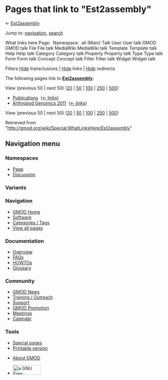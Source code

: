 <div id="mw-page-base" class="noprint">

</div>

<div id="mw-head-base" class="noprint">

</div>

<div id="content" class="mw-body" role="main">

<span id="top"></span>

<div id="mw-js-message" style="display:none;">

</div>



# <span dir="auto">Pages that link to "Est2assembly"</span>

<div id="bodyContent">

<div id="contentSub">

← [Est2assembly](/wiki/Est2assembly "Est2assembly")

</div>

<div id="jump-to-nav" class="mw-jump">

Jump to: [navigation](#mw-navigation), [search](#p-search)

</div>

<div id="mw-content-text">

What links here Page:  Namespace:  all (Main) Talk User User talk GMOD
GMOD talk File File talk MediaWiki MediaWiki talk Template Template talk
Help Help talk Category Category talk Property Property talk Type Type
talk Form Form talk Concept Concept talk Filter Filter talk Widget
Widget talk

Filters
[Hide](/mediawiki/index.php?title=Special:WhatLinksHere/Est2assembly&hidetrans=1 "Special:WhatLinksHere/Est2assembly")
transclusions \|
[Hide](/mediawiki/index.php?title=Special:WhatLinksHere/Est2assembly&hidelinks=1 "Special:WhatLinksHere/Est2assembly")
links \|
[Hide](/mediawiki/index.php?title=Special:WhatLinksHere/Est2assembly&hideredirs=1 "Special:WhatLinksHere/Est2assembly")
redirects

The following pages link to
**[Est2assembly](/wiki/Est2assembly "Est2assembly")**:

View (previous 50 \| next 50)
([20](/mediawiki/index.php?title=Special:WhatLinksHere/Est2assembly&limit=20 "Special:WhatLinksHere/Est2assembly")
\|
[50](/mediawiki/index.php?title=Special:WhatLinksHere/Est2assembly&limit=50 "Special:WhatLinksHere/Est2assembly")
\|
[100](/mediawiki/index.php?title=Special:WhatLinksHere/Est2assembly&limit=100 "Special:WhatLinksHere/Est2assembly")
\|
[250](/mediawiki/index.php?title=Special:WhatLinksHere/Est2assembly&limit=250 "Special:WhatLinksHere/Est2assembly")
\|
[500](/mediawiki/index.php?title=Special:WhatLinksHere/Est2assembly&limit=500 "Special:WhatLinksHere/Est2assembly"))

- [Publications](/wiki/Publications "Publications") ‎
  <span class="mw-whatlinkshere-tools">([←
  links](/mediawiki/index.php?title=Special:WhatLinksHere&target=Publications "Special:WhatLinksHere"))</span>
- [Arthropod Genomics
  2011](/wiki/Arthropod_Genomics_2011 "Arthropod Genomics 2011") ‎
  <span class="mw-whatlinkshere-tools">([←
  links](/mediawiki/index.php?title=Special:WhatLinksHere&target=Arthropod+Genomics+2011 "Special:WhatLinksHere"))</span>

View (previous 50 \| next 50)
([20](/mediawiki/index.php?title=Special:WhatLinksHere/Est2assembly&limit=20 "Special:WhatLinksHere/Est2assembly")
\|
[50](/mediawiki/index.php?title=Special:WhatLinksHere/Est2assembly&limit=50 "Special:WhatLinksHere/Est2assembly")
\|
[100](/mediawiki/index.php?title=Special:WhatLinksHere/Est2assembly&limit=100 "Special:WhatLinksHere/Est2assembly")
\|
[250](/mediawiki/index.php?title=Special:WhatLinksHere/Est2assembly&limit=250 "Special:WhatLinksHere/Est2assembly")
\|
[500](/mediawiki/index.php?title=Special:WhatLinksHere/Est2assembly&limit=500 "Special:WhatLinksHere/Est2assembly"))

</div>

<div class="printfooter">

Retrieved from
"<http://gmod.org/wiki/Special:WhatLinksHere/Est2assembly>"

</div>

<div id="catlinks" class="catlinks catlinks-allhidden">

</div>

<div class="visualClear">

</div>

</div>

</div>

<div id="mw-navigation">

## Navigation menu

<div id="mw-head">



<div id="left-navigation">

<div id="p-namespaces" class="vectorTabs" role="navigation"
aria-labelledby="p-namespaces-label">

### Namespaces

- <span id="ca-nstab-main"><a href="/wiki/Est2assembly" accesskey="c"
  title="View the content page [c]">Page</a></span>
- <span id="ca-talk"><a
  href="/mediawiki/index.php?title=Talk:Est2assembly&amp;action=edit&amp;redlink=1"
  accesskey="t"
  title="Discussion about the content page [t]">Discussion</a></span>

</div>

<div id="p-variants" class="vectorMenu emptyPortlet" role="navigation"
aria-labelledby="p-variants-label">

### 

### Variants[](#)

<div class="menu">

</div>

</div>

</div>

<div id="right-navigation">





</div>



</div>

</div>

</div>

<div id="mw-panel">

<div id="p-logo" role="banner">

<a href="/wiki/Main_Page"
style="background-image: url(http://gmod.org/images/GMOD-cogs.png);"
title="Visit the main page"></a>

</div>

<div id="p-Navigation" class="portal" role="navigation"
aria-labelledby="p-Navigation-label">

### Navigation

<div class="body">

- <span id="n-GMOD-Home">[GMOD Home](/wiki/Main_Page)</span>
- <span id="n-Software">[Software](/wiki/GMOD_Components)</span>
- <span id="n-Categories-.2F-Tags">[Categories /
  Tags](/wiki/Categories)</span>
- <span id="n-View-all-pages">[View all
  pages](/wiki/Special:AllPages)</span>

</div>

</div>

<div id="p-Documentation" class="portal" role="navigation"
aria-labelledby="p-Documentation-label">

### Documentation

<div class="body">

- <span id="n-Overview">[Overview](/wiki/Overview)</span>
- <span id="n-FAQs">[FAQs](/wiki/Category:FAQ)</span>
- <span id="n-HOWTOs">[HOWTOs](/wiki/Category:HOWTO)</span>
- <span id="n-Glossary">[Glossary](/wiki/Glossary)</span>

</div>

</div>

<div id="p-Community" class="portal" role="navigation"
aria-labelledby="p-Community-label">

### Community

<div class="body">

- <span id="n-GMOD-News">[GMOD News](/wiki/GMOD_News)</span>
- <span id="n-Training-.2F-Outreach">[Training /
  Outreach](/wiki/Training_and_Outreach)</span>
- <span id="n-Support">[Support](/wiki/Support)</span>
- <span id="n-GMOD-Promotion">[GMOD
  Promotion](/wiki/GMOD_Promotion)</span>
- <span id="n-Meetings">[Meetings](/wiki/Meetings)</span>
- <span id="n-Calendar">[Calendar](/wiki/Calendar)</span>

</div>

</div>

<div id="p-tb" class="portal" role="navigation"
aria-labelledby="p-tb-label">

### Tools

<div class="body">

- <span id="t-specialpages"><a href="/wiki/Special:SpecialPages" accesskey="q"
  title="A list of all special pages [q]">Special pages</a></span>
- <span id="t-print"><a
  href="/mediawiki/index.php?title=Special:WhatLinksHere/Est2assembly&amp;printable=yes"
  rel="alternate" accesskey="p"
  title="Printable version of this page [p]">Printable version</a></span>

</div>

</div>

</div>

</div>

<div id="footer" role="contentinfo">

- <span id="footer-places-about">[About
  GMOD](/wiki/GMOD:About "GMOD:About")</span>

<!-- -->

- <span id="footer-copyrightico">[<img src="http://www.gnu.org/graphics/gfdl-logo-small.png" width="88"
  height="31" alt="a GNU Free Documentation License" />](http://www.gnu.org/licenses/fdl-1.3.html)</span>




</div>
